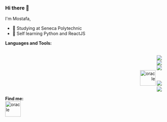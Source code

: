 ### Hi there 👋

I'm Mostafa,
<br>
<!--![](https://komarev.com/ghpvc/?username=most4f4)-->
- 🔭 Studying at Seneca Polytechnic
- 🌱 Self learning Python and ReactJS
  
**Languages and Tools:**

<p align="right">
    <br>
    <img src="https://skillicons.dev/icons?i=js,html,css" />
    <br>
    <img src="https://skillicons.dev/icons?i=git,nodejs,express" />
    <br>
    <img src="https://skillicons.dev/icons?i=react,bootstrap,tailwind" />
    <br>
    <img src="https://icongr.am/devicon/oracle-original.svg?size=128&color=currentColor" alt="oracle" width="50" height="50"/> 
    <img src="https://skillicons.dev/icons?i=postgres,mongodb" />
    <br>
    <img src="https://skillicons.dev/icons?i=visualstudio,vscode,github" />
  </a>
</p>



**Find me:**
<br>
<a href="https://www.linkedin.com/in/mostafa-shahr/"><img src="https://icongr.am/devicon/linkedin-original.svg?size=128&color=currentColor" alt="oracle" width="50" height="50"/></a>


